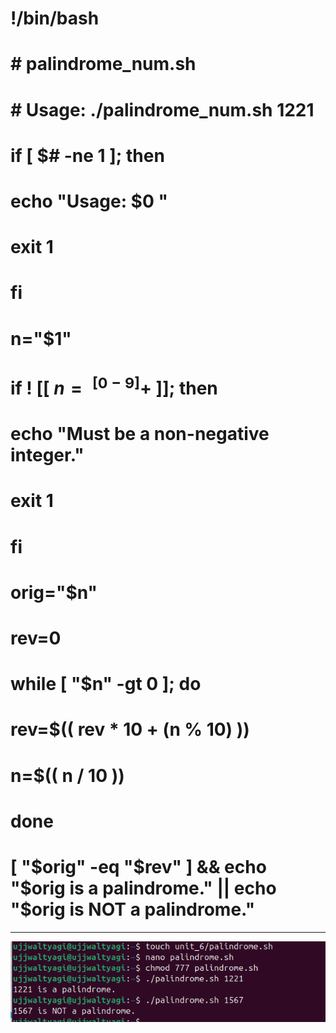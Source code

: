 # !/bin/bash
# # palindrome_num.sh
# # Usage: ./palindrome_num.sh 1221

# if [ $# -ne 1 ]; then
#   echo "Usage: $0 <non-negative-integer>"
#   exit 1
# fi
# n="$1"
# if ! [[ $n =~ ^[0-9]+$ ]]; then
#   echo "Must be a non-negative integer."
#   exit 1
# fi

# orig="$n"
# rev=0
# while [ "$n" -gt 0 ]; do
#   rev=$(( rev * 10 + (n % 10) ))
#   n=$(( n / 10 ))
# done

# [ "$orig" -eq "$rev" ] && echo "$orig is a palindrome." || echo "$orig is NOT a palindrome."

---
![](../Unit-%206/images/2025-10-27-22-27-11.png)